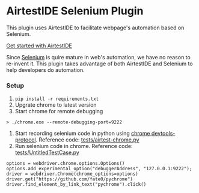 AirtestIDE Selenium Plugin
===========================

This plugin uses AirtestIDE to facilitate webpage's automation based on Selenium.

[Get started with AirtestIDE](http://airtest.netease.com/)

Since [Selenium](https://github.com/SeleniumHQ/selenium) is quire mature in web's automation, we have no reason to re-invent it. This plugin takes advantage of both AirtestIDE and Selenium to help developers do automation.


### Setup

1. ```pip install -r requirements.txt```
1. Upgrate chrome to latest version
1. Start chrome for remote debugging
```
> ./chrome.exe --remote-debugging-port=9222
```
1. Start recording selenium code in python using [chrome devtools-protocol](https://chromedevtools.github.io/devtools-protocol/). Reference code: [tests/airtest-chrome.py](./tests/airtest-chrome.py)
1. Run selenium code in chrome. Reference code: [tests/UntitledTestCase.py](./tests/UntitledTestCase.py)
```
options = webdriver.chrome.options.Options()
options.add_experimental_option("debuggerAddress", "127.0.0.1:9222");
driver = webdriver.Chrome(chrome_options=options)
driver.get("https://github.com/fate0/pychrome")
driver.find_element_by_link_text("pychrome").click()
```